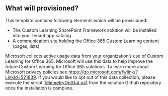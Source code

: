 ## What will provisioned?

This template contains following elements which will be provisioned:

- The Custom Learning SharePoint Framework solution will be installed into your tenant app catalog
- A communication site holding the Office 365 Custom Learning content (pages, lists)

Microsoft collects active usage data from your organization’s use of Custom Learning for Office 365. Microsoft will use this data to help improve the future Custom Learning for Office 365 solutions. To learn more about Microsoft privacy policies see https://go.microsoft.com/fwlink/?LinkId=521839. If you would like to opt out of this data collection, please execute the script [TelemetryOptOut.ps1](https://github.com/SharePoint/sp-custom-learning/blob/master/webpart/TelemetryOptOut.ps1) from the solution Github repository once the installation is complete.
